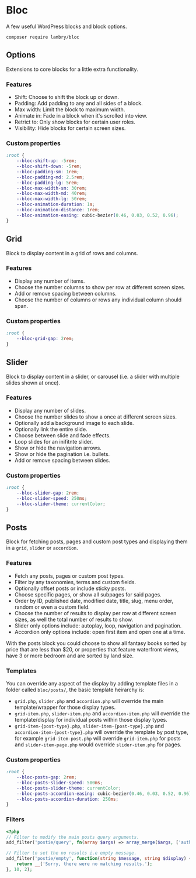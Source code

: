 # Bloc

A few useful WordPress blocks and block options.

`composer require lambry/bloc`

## Options

Extensions to core blocks for a little extra functionality.

### Features

- Shift: Choose to shift the block up or down.
- Padding: Add padding to any and all sides of a block.
- Max width: Limit the block to maximum width.
- Animate in: Fade in a block when it's scrolled into view.
- Retrict to: Only show blocks for certain user roles.
- Visibility: Hide blocks for certain screen sizes.

### Custom properties

```css
:root {
	--bloc-shift-up: -5rem;
	--bloc-shift-down: -5rem;
	--bloc-padding-sm: 1rem;
	--bloc-padding-md: 2.5rem;
	--bloc-padding-lg: 5rem;
	--bloc-max-width-sm: 30rem;
	--bloc-max-width-md: 40rem;
	--bloc-max-width-lg: 50rem;
	--bloc-animation-duration: 1s;
	--bloc-animation-distance: 1rem;
	--bloc-animation-easing: cubic-bezier(0.46, 0.03, 0.52, 0.96);
}
```

## Grid

Block to display content in a grid of rows and columns.

### Features

- Display any number of items.
- Choose the number columns to show per row at different screen sizes.
- Add or remove spacing between columns.
- Choose the number of columns or rows any individual column should span.

### Custom properties

```css
:root {
	--bloc-grid-gap: 2rem;
}
```

## Slider

Block to display content in a slider, or carousel (i.e. a slider with multiple slides shown at once).

### Features

- Display any number of slides.
- Choose the number slides to show a once at different screen sizes.
- Optionally add a background image to each slide.
- Optionally link the entire slide.
- Choose between slide and fade effects.
- Loop slides for an inifitnte slider.
- Show or hide the navigation arrows.
- Show or hide the pagination i.e. bullets.
- Add or remove spacing between slides.

### Custom properties

```css
:root {
	--bloc-slider-gap: 2rem;
	--bloc-slider-speed: 250ms;
	--bloc-slider-theme: currentColor;
}
```

## Posts

Block for fetching posts, pages and custom post types and displaying them in a `grid`, `slider` or `accordion`.

### Features
- Fetch any posts, pages or custom post types.
- Filter by any taxonomies, terms and custom fields.
- Optionally offset posts or include sticky posts.
- Choose specific pages, or show all subpages for said pages.
- Order by ID, published date, modified date, title, slug, menu order, random or even a custom field.
- Choose the number of results to display per row at different screen sizes, as well the total number of results to show.
- Slider only options include: autoplay, loop, navigation and pagination.
- Accordion only options include: open first item and open one at a time.

With the posts block you could choose to show all fantasy books sorted by price that are less than $20, or properties that feature waterfront views, have 3 or more bedroom and are sorted by land size.

### Templates

You can override any aspect of the display by adding template files in a folder called `bloc/posts/`, the basic template heirarchy is:
- `grid.php`, `slider.php` and `accordion.php` will override the main template/wrapper for those display types.
- `grid-item.php`, `slider-item.php` and `accordion-item.php` will override the template/display for individual posts within those display types.
- `grid-item-{post-type}.php`, `slider-item-{post-type}.php` and `accordion-item-{post-type}.php` will override the template by post type, for example `grid-item-post.php` will override `grid-item.php` for posts and `slider-item-page.php` would override `slider-item.php` for pages.

### Custom properties

```css
:root {
	--bloc-posts-gap: 2rem;
	--bloc-posts-slider-speed: 500ms;
	--bloc-posts-slider-theme: currentColor;
	--bloc-posts-accordion-easing: cubic-bezier(0.46, 0.03, 0.52, 0.96);
	--bloc-posts-accordion-duration: 250ms;
}
```

### Filters

```php
<?php
// Filter to modify the main posts query arguments.
add_filter('postie/query', fn(array $args) => array_merge($args, ['author_name' => 'admin']));

// Filter to set the no results i.e empty message.
add_filter('postie/empty', function(string $message, string $display) {
    return __('Sorry, there were no matching results.');
}, 10, 2);
```
